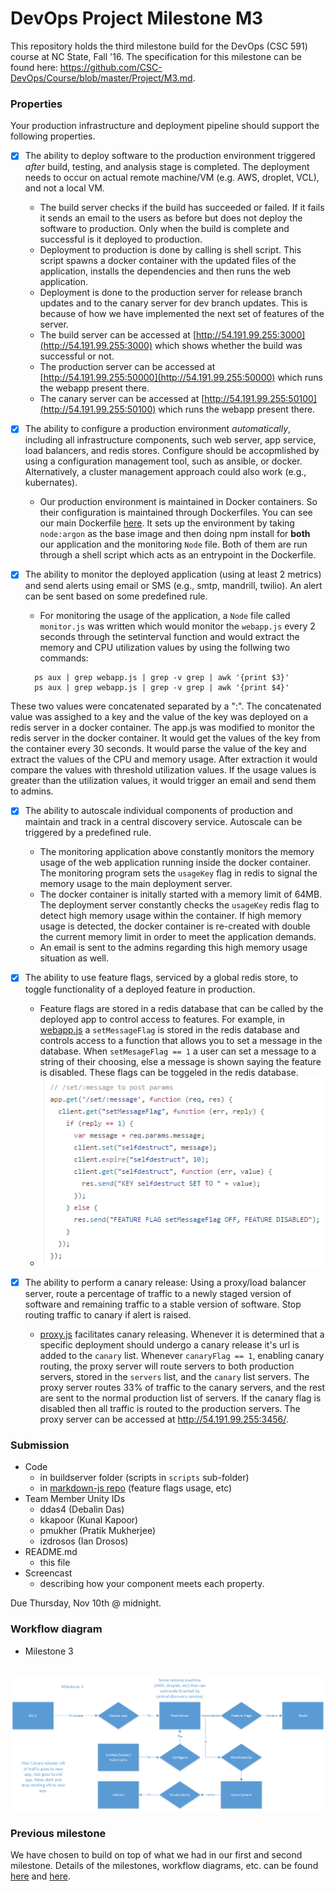 # DevOps Project Milestone M3
This repository holds the third milestone build for the DevOps (CSC 591) course at NC State, Fall '16. The specification for this milestone can be found here: https://github.com/CSC-DevOps/Course/blob/master/Project/M3.md.

### Properties

Your production infrastructure and deployment pipeline should support the following properties.

- [x] The ability to deploy software to the production environment triggered *after* build, testing, and analysis stage is completed. The deployment needs to occur on actual remote machine/VM (e.g. AWS, droplet, VCL), and not a local VM.
  - The build server checks if the build has succeeded or failed. If it fails it sends an email to the users as before but does not deploy the software to production. Only when the build is complete and successful is it deployed to production.
  - Deployment to production is done by calling is shell script. This script spawns a docker container with the updated files of the application, installs the dependencies and then runs the web application.
  - Deployment is done to the production server for release branch updates and to the canary server for dev branch updates. This is because of how we have implemented the next set of features of the server.
  - The build server can be accessed at [http://54.191.99.255:3000](http://54.191.99.255:3000) which shows whether the build was successful or not.
  - The production server can be accessed at [http://54.191.99.255:50000](http://54.191.99.255:50000) which runs the webapp present there.
  - The canary server can be accessed at [http://54.191.99.255:50100](http://54.191.99.255:50100) which runs the webapp present there.

- [x] The ability to configure a production environment *automatically*, including all infrastructure components, such web server, app service, load balancers, and redis stores. Configure should be accopmlished by using a configuration management tool, such as ansible, or docker. Alternatively, a cluster management approach could also work (e.g., kubernates).
  - Our production environment is maintained in Docker containers. So their configuration is maintained through Dockerfiles. You can see our main Dockerfile [here](https://github.com/wddlz/markdown-js/blob/dev/Dockerfile). It sets up the environment by taking `node:argon` as the base image and then doing npm install for **both** our application and the monitoring `Node` file. Both of them are run through a shell script which acts as an entrypoint in the Dockerfile. 

- [x] The ability to monitor the deployed application (using at least 2 metrics) and send alerts using email or SMS (e.g., smtp, mandrill, twilio). An alert can be sent based on some predefined rule.
  - For monitoring the usage of the application, a `Node` file called `monitor.js` was written which would monitor the `webapp.js` every 2 seconds through the setinterval function and would extract the memory and CPU utilization values by using the follwing two commands:
  ```
    ps aux | grep webapp.js | grep -v grep | awk '{print $3}' 
    ps aux | grep webapp.js | grep -v grep | awk '{print $4}'
  ```    
These two values were concatenated separated by a ":". The concatenated value was assighed to a key and the value of the key was deployed on a redis server in a docker container. The app.js was modified to monitor the redis server in the docker container. It would get the values of the key from the container every 30 seconds. It would parse the value of the key and extract the values of the CPU and memory usage. After extraction it would compare the values with threshold utilization values. If the usage values is greater than the utilization values, it would trigger an email and send them to admins. 

- [x] The ability to autoscale individual components of production and maintain and track in a central discovery service. Autoscale can be triggered by a predefined rule.
  - The monitoring application above constantly monitors the memory usage of the web application running inside the docker container. The monitoring program sets the ```usageKey``` flag in redis to signal the memory usage to the main deployment server.
  - The docker container is initally started with a memory limit of 64MB. The deployment server constantly checks the ```usageKey``` redis flag to detect high memory usage within the container. If high memory usage is detected, the docker container is re-created with double the current memory limit in order to meet the application demands.
  - An email is sent to the admins regarding this high memory usage situation as well.

- [x] The ability to use feature flags, serviced by a global redis store, to toggle functionality of a deployed feature in production.
  - Feature flags are stored in a redis database that can be called by the deployed app to control access to features. For example, in [webapp.js](https://github.com/wddlz/markdown-js/blob/dev/webapp.js) a ```setMessageFlag``` is stored in the redis database and controls access to a function that allows you to set a message in the database. When ```setMesageFlag == 1``` a user can set a message to a string of their choosing, else a message is shown saying the feature is disabled. These flags can be toggeled in the redis database.
  - ![functionscreen](https://github.com/debalin/devops-ci-pipeline/raw/milestone3/screens/functionFlag.PNG)

- [x] The ability to perform a canary release: Using a proxy/load balancer server, route a percentage of traffic to a newly staged version of software and remaining traffic to a stable version of software. Stop routing traffic to canary if alert is raised.
  - [proxy.js](https://github.com/debalin/devops-ci-pipeline/blob/milestone3/buildserver/proxy.js) facilitates canary releasing. Whenever it is determined that a specific deployment should undergo a canary release it's url is added to the ```canary``` list. Whenever ```canaryFlag == 1```, enabling canary routing, the proxy server will route servers to both production servers, stored in the ```servers``` list, and the ```canary``` list servers. The proxy server routes 33% of traffic to the canary servers, and the rest are sent to the normal production list of servers. If the canary flag is disabled then all traffic is routed to the production servers. The proxy server can be accessed at http://54.191.99.255:3456/.

### Submission

- Code
  - in buildserver folder (scripts in `scripts` sub-folder)
  - in [markdown-js repo](https://github.com/wddlz/markdown-js/tree/dev) (feature flags usage, etc)
- Team Member Unity IDs
  - ddas4 (Debalin Das)
  - kkapoor (Kunal Kapoor)
  - pmukher (Pratik Mukherjee)
  - izdrosos (Ian Drosos)
- README.md 
  - this file
- Screencast
  - describing how your component meets each property.

Due Thursday, Nov 10th @ midnight.
  
### Workflow diagram
 - Milestone 3<br/><br/>
 <img src="https://github.com/debalin/devops-ci-pipeline/raw/milestone3/screens/DrawingM3Arch.png" width="700"/>
 
### Previous milestone
We have chosen to build on top of what we had in our first and second milestone. Details of the milestones, workflow diagrams, etc. can be found [here](https://github.com/debalin/devops-ci-pipeline/blob/master/README.md) and [here](https://github.com/debalin/devops-ci-pipeline/tree/milestone2).
